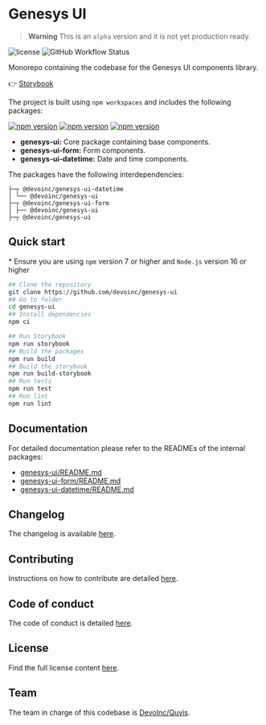 # Genesys UI

> **Warning**
> This is an `alpha` version and it is not yet production ready.

![license](https://img.shields.io/github/license/devoinc/genesys-ui)
![GitHub Workflow Status](https://img.shields.io/github/actions/workflow/status/devoinc/genesys-ui/ci.yml)

Monorepo containing the codebase for the Genesys UI components library.

👉 [Storybook]()

The project is built using `npm workspaces` and includes the following packages:

[![npm version](https://img.shields.io/npm/v/@devoinc/genesys-ui?label=%40devoinc%2Fgenesys-ui)](https://www.npmjs.com/package/@devoinc/genesys-ui)
[![npm version](https://img.shields.io/npm/v/@devoinc/genesys-ui-form?label=%40devoinc%2Fgenesys-ui-form)](https://www.npmjs.com/package/@devoinc/genesys-ui-form)
[![npm version](https://img.shields.io/npm/v/@devoinc/genesys-ui-datetime?label=%40devoinc%2Fgenesys-ui-datetime)](https://www.npmjs.com/package/@devoinc/genesys-ui-datetime)

- **genesys-ui:** Core package containing base components.
- **genesys-ui-form:** Form components.
- **genesys-ui-datetime:** Date and time components.

The packages have the following interdependencies:

```
├─┬ @devoinc/genesys-ui-datetime
│ └── @devoinc/genesys-ui
├─┬ @devoinc/genesys-ui-form
│ ├── @devoinc/genesys-ui
├─┬ @devoinc/genesys-ui
```

## Quick start

\* Ensure you are using `npm` version 7 or higher and `Node.js` version 16 or higher

```sh
## Clone the repository
git clone https://github.com/devoinc/genesys-ui
## Go to folder
cd genesys-ui
## Install dependencies
npm ci

## Run Storybook
npm run storybook
## Build the packages
npm run build
## Build the storybook
npm run build-storybook
## Run tests
npm run test
## Run lint
npm run lint
```

## Documentation

For detailed documentation please refer to the READMEs of the internal packages:

- [genesys-ui/README.md](./packages/core/README.md)
- [genesys-ui-form/README.md](./packages/form/README.md)
- [genesys-ui-datetime/README.md](./packages/datetime/README.md)

## Changelog

The changelog is available [here](./CHANGELOG.md).

## Contributing

Instructions on how to contribute are detailed [here](./CONTRIBUTING.md).

## Code of conduct

The code of conduct is detailed [here](CODE_OF_CONDUCT.md).

## License

Find the full license content [here](LICENSE).

## Team

The team in charge of this codebase is [DevoInc/Quvis](https://github.com/orgs/DevoInc/teams/quvis).
